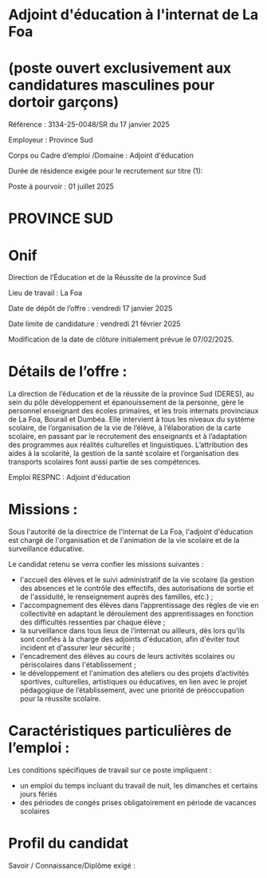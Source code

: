 # Adjoint d'éducation à l'internat de La Foa

# (poste ouvert exclusivement aux candidatures masculines pour dortoir garçons)

Référence : 3134-25-0048/SR du 17 janvier 2025

Employeur : Province Sud

Corps ou Cadre d’emploi /Domaine : Adjoint d'éducation

Durée de résidence exigée pour le recrutement sur titre (1):

Poste à pourvoir : 01 juillet 2025

# PROVINCE SUD

# Onif

Direction de l’Éducation et de la Réussite de la province Sud

Lieu de travail : La Foa

Date de dépôt de l’offre : vendredi 17 janvier 2025

Date limite de candidature : vendredi 21 février 2025

Modification de la date de clôture initialement prévue le 07/02/2025.

# Détails de l’offre :

La direction de l’éducation et de la réussite de la province Sud (DERES), au sein du pôle développement et épanouissement de la personne, gère le personnel enseignant des écoles primaires, et les trois internats provinciaux de La Foa, Bourail et Dumbéa. Elle intervient à tous les niveaux du système scolaire, de l’organisation de la vie de l’élève, à l’élaboration de la carte scolaire, en passant par le recrutement des enseignants et à l’adaptation des programmes aux réalités culturelles et linguistiques. L’attribution des aides à la scolarité, la gestion de la santé scolaire et l’organisation des transports scolaires font aussi partie de ses compétences.

Emploi RESPNC : Adjoint d'éducation

# Missions :

Sous l'autorité de la directrice de l'internat de La Foa, l'adjoint d'éducation est chargé de l'organisation et de l'animation de la vie scolaire et de la surveillance éducative.

Le candidat retenu se verra confier les missions suivantes :

- l'accueil des élèves et le suivi administratif de la vie scolaire (la gestion des absences et le contrôle des effectifs, des autorisations de sortie et de l'assiduité, le renseignement auprès des familles, etc.) ;
- l'accompagnement des élèves dans l’apprentissage des règles de vie en collectivité en adaptant le déroulement des apprentissages en fonction des difficultés ressenties par chaque élève ;
- la surveillance dans tous lieux de l’internat ou ailleurs, dès lors qu’ils sont confiés à la charge des adjoints d'éducation, afin d'éviter tout incident et d'assurer leur sécurité ;
- l'encadrement des élèves au cours de leurs activités scolaires ou périscolaires dans l'établissement ;
- le développement et l'animation des ateliers ou des projets d’activités sportives, culturelles, artistiques ou éducatives, en lien avec le projet pédagogique de l’établissement, avec une priorité de préoccupation pour la réussite scolaire.

# Caractéristiques particulières de l’emploi :

Les conditions spécifiques de travail sur ce poste impliquent :

- un emploi du temps incluant du travail de nuit, les dimanches et certains jours fériés
- des périodes de congés prises obligatoirement en période de vacances scolaires

# Profil du candidat

Savoir / Connaissance/Diplôme exigé :